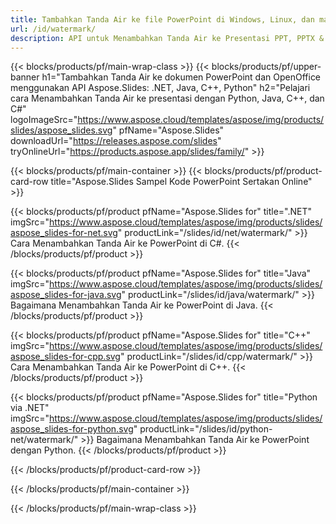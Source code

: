 ```yaml
---
title: Tambahkan Tanda Air ke file PowerPoint di Windows, Linux, dan macOS
url: /id/watermark/
description: API untuk Menambahkan Tanda Air ke Presentasi PPT, PPTX & ODP
---
```


{{< blocks/products/pf/main-wrap-class >}}
{{< blocks/products/pf/upper-banner h1="Tambahkan Tanda Air ke dokumen PowerPoint dan OpenOffice menggunakan API Aspose.Slides: .NET, Java, C++, Python" h2="Pelajari cara Menambahkan Tanda Air ke presentasi dengan Python, Java, C++, dan C#" logoImageSrc="https://www.aspose.cloud/templates/aspose/img/products/slides/aspose_slides.svg" pfName="Aspose.Slides" downloadUrl="https://releases.aspose.com/slides" tryOnlineUrl="https://products.aspose.app/slides/family/" >}}

{{< blocks/products/pf/main-container >}}
{{< blocks/products/pf/product-card-row title="Aspose.Slides Sampel Kode PowerPoint Sertakan Online" >}}

{{< blocks/products/pf/product pfName="Aspose.Slides for" title=".NET" imgSrc="https://www.aspose.cloud/templates/aspose/img/products/slides/aspose_slides-for-net.svg" productLink="/slides/id/net/watermark/" >}}
Cara Menambahkan Tanda Air ke PowerPoint di C#.
{{< /blocks/products/pf/product >}}

{{< blocks/products/pf/product pfName="Aspose.Slides for" title="Java" imgSrc="https://www.aspose.cloud/templates/aspose/img/products/slides/aspose_slides-for-java.svg" productLink="/slides/id/java/watermark/" >}}
Bagaimana Menambahkan Tanda Air ke PowerPoint di Java.
{{< /blocks/products/pf/product >}}

{{< blocks/products/pf/product pfName="Aspose.Slides for" title="C++" imgSrc="https://www.aspose.cloud/templates/aspose/img/products/slides/aspose_slides-for-cpp.svg" productLink="/slides/id/cpp/watermark/" >}}
Cara Menambahkan Tanda Air ke PowerPoint di C++.
{{< /blocks/products/pf/product >}}

{{< blocks/products/pf/product pfName="Aspose.Slides for" title="Python via .NET" imgSrc="https://www.aspose.cloud/templates/aspose/img/products/slides/aspose_slides-for-python.svg" productLink="/slides/id/python-net/watermark/" >}}
Bagaimana Menambahkan Tanda Air ke PowerPoint dengan Python.
{{< /blocks/products/pf/product >}}

{{< /blocks/products/pf/product-card-row >}}

{{< /blocks/products/pf/main-container >}}

{{< /blocks/products/pf/main-wrap-class >}}

